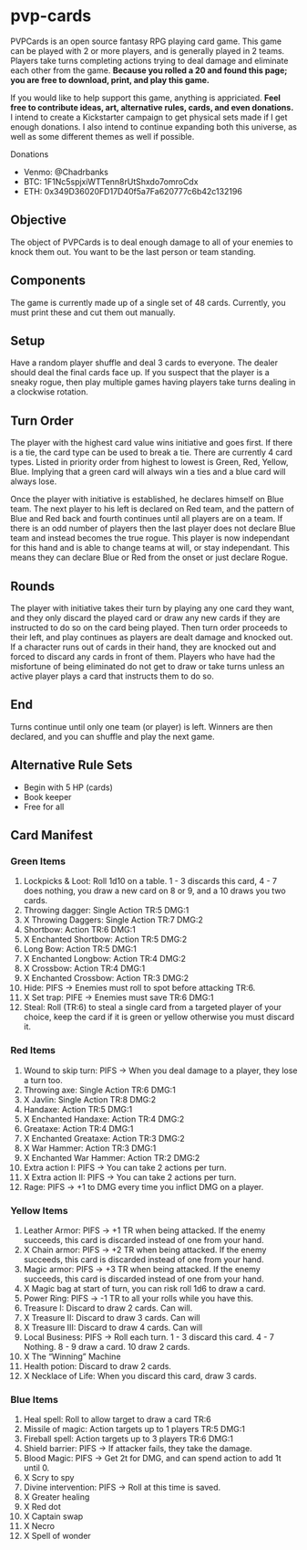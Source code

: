 # pvp-cards
PVPCards is an open source fantasy RPG playing card game.
This game can be played with 2 or more players, and is generally played in 2 teams.
Players take turns completing actions trying to deal damage and eliminate each other from the game.
**Because you rolled a 20 and found this page; you are free to download, print, and play this game.**

If you would like to help support this game, anything is appriciated.
**Feel free to contribute ideas, art, alternative rules, cards, and even donations.**
I intend to create a Kickstarter campaign to get physical sets made if I get enough donations.
I also intend to continue expanding both this universe, as well as some different themes as well if possible.

Donations
- Venmo: @Chadrbanks
- BTC: 1F1Nc5spjxiWTTenn8rUtShxdo7omroCdx
- ETH: 0x349D36020FD17D40f5a7Fa620777c6b42c132196

## Objective
The object of PVPCards is to deal enough damage to all of your enemies to knock them out.
You want to be the last person or team standing.

## Components
The game is currently made up of a single set of 48 cards.
Currently, you must print these and cut them out manually.

## Setup
Have a random player shuffle and deal 3 cards to everyone.
The dealer should deal the final cards face up.
If you suspect that the player is a sneaky rogue, then play multiple games having players take turns dealing in a clockwise rotation.

## Turn Order
The player with the highest card value wins initiative and goes first.
If there is a tie, the card type can be used to break a tie.
There are currently 4 card types.
Listed in priority order from highest to lowest is Green, Red, Yellow, Blue.
Implying that a green card will always win a ties and a blue card will always lose.

Once the player with initiative is established, he declares himself on Blue team.
The next player to his left is declared on Red team, and the pattern of Blue and Red back and fourth continues until all players are on a team.
If there is an odd number of players then the last player does not declare Blue team and instead becomes the true rogue.
This player is now independant for this hand and is able to change teams at will, or stay independant.
This means they can declare Blue or Red from the onset or just declare Rogue.

## Rounds
The player with initiative takes their turn by playing any one card they want, and they only discard the played card or draw any new cards if they are instructed to do so on the card being played.
Then turn order proceeds to their left, and play continues as players are dealt damage and knocked out.
If a character runs out of cards in their hand, they are knocked out and forced to discard any cards in front of them.
Players who have had the misfortune of being eliminated do not get to draw or take turns unless an active player plays a card that instructs them to do so. 

## End
Turns continue until only one team (or player) is left.
Winners are then declared, and you can shuffle and play the next game.

## Alternative Rule Sets
- Begin with 5 HP (cards)
- Book keeper
- Free for all

## Card Manifest

### Green Items
1. Lockpicks & Loot: Roll 1d10 on a table. 1 - 3 discards this card, 4 - 7 does nothing, you draw a new card on 8 or 9, and a 10 draws you two cards.
2. Throwing dagger: Single Action TR:5 DMG:1
3. X Throwing Daggers: Single Action TR:7 DMG:2
4. Shortbow: Action TR:6 DMG:1
5. X Enchanted Shortbow: Action TR:5 DMG:2
6. Long Bow: Action TR:5 DMG:1
7. X Enchanted Longbow: Action TR:4 DMG:2
8. X Crossbow: Action TR:4 DMG:1
9. X Enchanted Crossbow: Action TR:3 DMG:2
10. Hide: PIFS -> Enemies must roll to spot before attacking TR:6.
11. X Set trap: PIFE -> Enemies must save TR:6 DMG:1
12. Steal: Roll (TR:6) to steal a single card from a targeted player of your choice, keep the card if it is green or yellow otherwise you must discard it.

### Red Items
1. Wound to skip turn: PIFS -> When you deal damage to a player, they lose a turn too.
2. Throwing axe: Single Action TR:6 DMG:1
3. X Javlin: Single Action TR:8 DMG:2
4. Handaxe: Action TR:5 DMG:1
5. X Enchanted Handaxe: Action TR:4 DMG:2
6. Greataxe: Action TR:4 DMG:1
7. X Enchanted Greataxe: Action TR:3 DMG:2
8. X War Hammer: Action TR:3 DMG:1
9. X Enchanted War Hammer: Action TR:2 DMG:2
10. Extra action I: PIFS -> You can take 2 actions per turn.
11. X Extra action II: PIFS -> You can take 2 actions per turn.
12. Rage: PIFS -> +1 to DMG every time you inflict DMG on a player.

### Yellow Items
1. Leather Armor: PIFS -> +1 TR when being attacked. If the enemy succeeds, this card is discarded instead of one from your hand.
2. X Chain armor: PIFS -> +2 TR when being attacked. If the enemy succeeds, this card is discarded instead of one from your hand.
3. Magic armor: PIFS -> +3 TR when being attacked. If the enemy succeeds, this card is discarded instead of one from your hand.
4. X Magic bag at start of turn, you can risk roll 1d6 to draw a card.
5. Power Ring: PIFS -> -1 TR to all your rolls while you have this.
6. Treasure I: Discard to draw 2 cards. Can will.
7. X Treasure II: Discard to draw 3 cards. Can will
8. X Treasure III: Discard to draw 4 cards. Can will
9. Local Business: PIFS -> Roll each turn. 1 - 3 discard this card. 4 - 7 Nothing. 8 - 9 draw a card. 10 draw 2 cards.
10. X The “Winning” Machine
11. Health potion: Discard to draw 2 cards.
12. X Necklace of Life: When you discard this card, draw 3 cards.

### Blue Items
1. Heal spell: Roll to allow target to draw a card TR:6
2. Missile of magic: Action targets up to 1 players TR:5 DMG:1
3. Fireball spell: Action targets up to 3 players TR:6 DMG:1
4. Shield barrier: PIFS -> If attacker fails, they take the damage.
5. Blood Magic: PIFS -> Get 2t for DMG, and can spend action to add 1t until 0.
6. X Scry to spy
7. Divine intervention: PIFS -> Roll at this time is saved.
8. X Greater healing
9. X Red dot
10. X Captain swap
11. X Necro
12. X Spell of wonder
